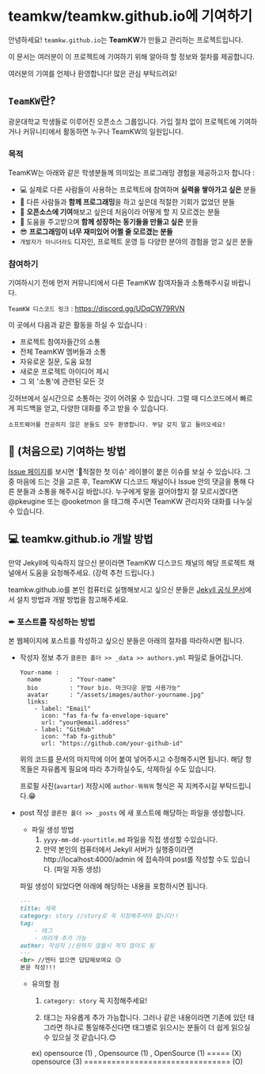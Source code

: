 # **teamkw/teamkw.github.io**에 기여하기

안녕하세요! `teamkw.github.io`는 **TeamKW**가 만들고 관리하는 프로젝트입니다.

이 문서는 여러분이 이 프로젝트에 기여하기 위해 알아햐 할 정보와 절차를 제공합니다.

여러분의 기여를 언제나 환영합니다! 많은 관심 부탁드려요!

## `TeamKW`란?
광운대학교 학생들로 이루어진 오픈소스 그룹입니다. 가입 절차 없이 프로젝트에 기여하거나 커뮤니티에서 활동하면 누구나 TeamKW의 일원입니다.

### 목적
TeamKW는 아래와 같은 학생분들께 의미있는 프로그래밍 경험을 제공하고자 합니다 :
* 💻 실제로 다른 사람들이 사용하는 프로젝트에 참여하며 **실력을 쌓아가고 싶은** 분들
* 🤗 다른 사람들과 **함께 프로그래밍**을 하고 싶은데 적절한 기회가 없었던 분들
* 🤔 **오픈소스에 기여**해보고 싶은데 처음이라 어떻게 할 지 모르겠는 분들
* 🙌 도움을 주고받으며 **함께 성장하는 동기들을 만들고 싶은** 분들
* 😎 **프로그래밍이 너무 재미있어 어쩔 줄 모르겠는 분들**
* `개발자가 아니더라도` 디자인, 프로젝트 운영 등 다양한 분야의 경험을 얻고 싶은 분들

### 참여하기
기여하시기 전에 먼저 커뮤니티에서 다른 TeamKW 참여자들과 소통해주시길 바랍니다.

`TeamKW 디스코드 링크` : https://discord.gg/UDqCW79RVN

이 곳에서 다음과 같은 활동을 하실 수 있습니다 :
* 프로젝트 참여자들간의 소통
* 전체 TeamKW 멤버들과 소통
* 자유로운 질문, 도움 요청
* 새로운 프로젝트 아이디어 제시
* 그 외 '소통'에 관련된 모든 것

깃허브에서 실시간으로 소통하는 것이 어려울 수 있습니다. 그럴 때 디스코드에서 빠르게 피드백을 얻고, 다양한 대화를 주고 받을 수 있습니다.

`소프트웨어를 전공하지 않은 분들도 모두 환영합니다. 부담 갖지 말고 들어오세요!`

## 🤔 (처음으로) 기여하는 방법

[Issue 페이지](https://github.com/teamkw/teamkw.github.io/issues)를 보시면 '🐣적절한 첫 이슈' 레이블이 붙은 이슈를 보실 수 있습니다. 그 중 마음에 드는 것을 고른 후, TeamKW 디스코드 채널이나 Issue 안의 댓글을 통해 다른 분들과 소통을 해주시길 바랍니다.
누구에게 말을 걸어야할지 잘 모르시겠다면 @pkeugine 또는 @ooketmon 을 태그해 주시면 TeamKW 관리자와 대화를 나누실 수 있습니다.

## 💻 teamkw.github.io 개발 방법

만약 Jekyll에 익숙하지 않으신 분이라면 TeamKW 디스코드 채널의 해당 프로젝트 채널에서 도움을 요청해주세요. (강력 추천 드립니다.)

teamkw.github.io를 본인 컴퓨터로 실행해보시고 싶으신 분들은 [Jekyll 공식 문서](https://jekyllrb.com/docs/)에서 설치 방법과 개발 방법을 참고해주세요.

### ✒ 포스트를 작성하는 방법

본 웹페이지에 포스트를 작성하고 싶으신 분들은 아래의 절차를 따라하시면 됩니다. 

* 작성자 정보 추가
  `클론한 폴더 >> _data >> authors.yml` 파일로 들어갑니다.

  ```
  Your-name :
    name        : "Your-name"
    bio         : "Your bio. 마크다운 문법 사용가능"
    avatar      : "/assets/images/author-yourname.jpg"
    links:
      - label: "Email"
        icon: "fas fa-fw fa-envelope-square"
        url: "your@email.address"
      - label: "GitHub"
        icon: "fab fa-github"
        url: "https://github.com/your-github-id"  
  ```

  위의 코드를 문서의 마지막에 이어 붙여 넣어주시고 수정해주시면 됩니다.  해당 항목들은 자유롭게 필요에 따라 추가하실수도, 삭제하실 수도 있습니다. 

  프로필 사진(`avartar`) 저장시에 `author-뭐뭐뭐` 형식은 꼭 지켜주시길 부탁드립니다.😁 
  
  

* post 작성
  `클론한 폴더 >> _posts` 에 새 포스트에 해당하는 파일을 생성합니다. 

  - 파일 생성 방법 
    1. `yyyy-mm-dd-yourtitle.md` 파일을 직접 생성할 수있습니다.
    2. 만약 본인의 컴퓨터에서 Jekyll 서버가 실행중이라면 http://localhost:4000/admin 에 접속하여 post를 작성할 수도 있습니다. (파일 자동 생성)

  파일 생성이 되었다면 아래에 해당하는 내용을 포함하시면 됩니다.

  ```markdown
  ---
  title: 제목
  category: story //story로 꼭 지정해주셔야 합니다!! 
  tag: 
      - 태그 
      - 여러개 추가 가능
  author: 작성자 //원하지 않을시 적지 않아도 됨
  ---
  <br> //엔터 없으면 답답해보여요 😥
  본문 작성!!!
  ```

  + 유의할 점

    1. `category: story` 꼭 지정해주세요! 

    2.  태그는 자유롭게 추가 가능합니다. 그러나 같은 내용이라면 기존에 있던 태그라면 하나로 통일해주신다면 태그별로 읽으시는 분들이 더 쉽게 읽으실 수 있으실 것 같습니다.😊 

       ex) opensource (1) , Opensource (1) , OpenSource (1)      ===== (X)
              opensource (3)      ================================ (O)

